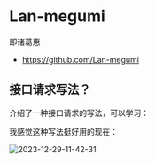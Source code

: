 # Lan-megumi

即诸葛惠

- https://github.com/Lan-megumi

## 接口请求写法？

介绍了一种接口请求的写法，可以学习：

我感觉这种写法挺好用的现在：

![2023-12-29-11-42-31](https://gh-img-store.ruan-cat.com/img/2023-12-29-11-42-31.jpeg)
